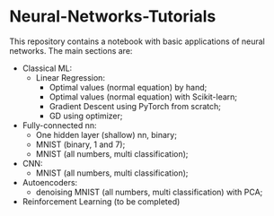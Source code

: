 # Neural-Networks-Tutorials

This repository contains a notebook with basic applications of neural networks. The main sections are:
- Classical ML:
  - Linear Regression:
    - Optimal values (normal equation) by hand;
    - Optimal values (normal equation) with Scikit-learn;
    - Gradient Descent using PyTorch from scratch;
    - GD using optimizer;
- Fully-connected nn:
  - One hidden layer (shallow) nn, binary;
  - MNIST (binary, 1 and 7);
  - MNIST (all numbers, multi classification);
- CNN:
  - MNIST (all numbers, multi classification);
- Autoencoders:
  - denoising MNIST (all numbers, multi classification) with PCA;
- Reinforcement Learning (to be completed)
